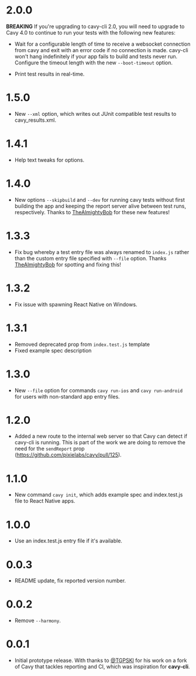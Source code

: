 # 2.0.0

**BREAKING** If you're upgrading to cavy-cli 2.0, you will need to upgrade to
Cavy 4.0 to continue to run your tests with the following new features:

- Wait for a configurable length of time to receive a websocket connection from
  cavy and exit with an error code if no connection is made. cavy-cli won't hang
  indefinitely if your app fails to build and tests never run. Configure the
  timeout length with the new `--boot-timeout` option.

- Print test results in real-time.

# 1.5.0

- New `--xml` option, which writes out JUnit compatible test results to
  cavy_results.xml.

# 1.4.1

- Help text tweaks for options.

# 1.4.0

- New options `--skipbuild` and `--dev` for running cavy tests without first
building the app and keeping the report server alive between test runs,
respectively. Thanks to [TheAlmightyBob](https://github.com/TheAlmightyBob) for
these new features!

# 1.3.3

- Fix bug whereby a test entry file was always renamed to `index.js` rather than
the custom entry file specified with `--file` option. Thanks [TheAlmightyBob](https://github.com/TheAlmightyBob)
for spotting and fixing this!

# 1.3.2

- Fix issue with spawning React Native on Windows.

# 1.3.1

- Removed deprecated prop from `index.test.js` template
- Fixed example spec description

# 1.3.0

- New `--file` option for commands `cavy run-ios` and `cavy run-android` for
  users with non-standard app entry files.

# 1.2.0

- Added a new route to the internal web server so that Cavy can detect if
  cavy-cli is running. This is part of the work we are doing to remove the need
  for the `sendReport` prop (https://github.com/pixielabs/cavy/pull/125).

# 1.1.0

- New command `cavy init`, which adds example spec and index.test.js file to
React Native apps.

# 1.0.0

- Use an index.test.js entry file if it's available.

# 0.0.3

- README update, fix reported version number.

# 0.0.2

- Remove `--harmony`.

# 0.0.1

- Initial prototype release. With thanks to
  [@TGPSKI](https://github.com/TGPSKI) for his work on a fork of Cavy that
  tackles reporting and CI, which was inspiration for **cavy-cli**.
